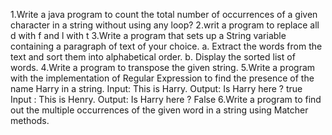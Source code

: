                 
1.Write a java program to count the total number of occurrences of a given character in a string
without using any loop?
2.writ a program to replace all d with f and l with t
3.Write a program that sets up a String variable containing a paragraph of text of your choice.
a. Extract the words from the text and sort them into alphabetical order.
b. Display the sorted list of words.
4.Write a program to transpose the given string.
5.Write a program with the implementation of Regular Expression to find the presence of the name
Harry in a string.
Input: This is Harry.
Output: Is Harry here ? true
Input : This is Henry.
Output: Is Harry here ? False
6.Write a program to find out the multiple occurrences of the given word in a string using Matcher
methods.
